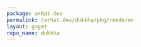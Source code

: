 ```yaml
---
package: arhat.dev
permalink: /arhat.dev/dukkha/pkg/renderer
layout: goget
repo_name: dukkha
---
```

